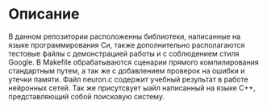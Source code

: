 # Описание

В данном репозитории расположенны библиотеки, написанные на языке программирования Си, также дополнительно располагаются тестовые файлы с демонстрацией работы и с соблюдением стиля Google. В Makefile обрабатываются сценарии прямого компилирования стандартным путем, а так же с добавлением проверок на ошибки и утечки памяти. Файл neuron.c содержит учебный результат в работе нейронных сетей. Так же присутсвует ыайл написанный на языке C++, представляющий собой поисковую систему.
